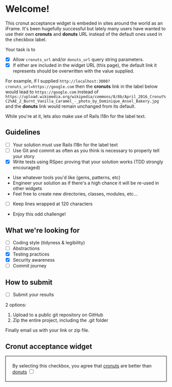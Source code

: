 # Welcome!

This cronut acceptance widget is embeded in sites around the world as an iFrame. It's been hugefully successful but lately many users have wanted to use their own **cronuts** and **donuts** URL instead of the default ones used in the checkbox label.

Your task is to 
- [x] Allow `cronuts_url` and/or `donuts_url` query string parameters.
- [x] If either are included in the widget URL (this page), the default link it represents should be overwritten with the value supplied.

For example, if I supplied `http://localhost:3000?cronuts_url=https://google.com` then the **cronuts** link in the label below would lead to `https://google.com` instead of `https://upload.wikimedia.org/wikipedia/commons/8/8b/April_2016_Cronut%C2%AE_2_Burnt_Vanilla_Caramel_-_photo_by_Dominique_Ansel_Bakery.jpg` and the **donuts** link would remain unchanged from its default.

While you're at it, lets also make use of Rails I18n for the label text.

## Guidelines

- [ ] Your solution must use Rails I18n for the label text
- [ ] Use Git and commit as often as you think is necessary to properly tell your story
- [x] Write tests using RSpec proving that your solution works (TDD strongly encouraged)
* Use whatever tools you'd like (gems, patterns, etc)
* Engineer your solution as if there's a high chance it will be re-used in other widgets
* Feel free to create new directories, classes, modules, etc...
- [ ] Keep lines wrapped at 120 characters
* Enjoy this odd challenge!

## What we're looking for

- [ ] Coding style (tidyness & legibility)
- [ ] Abstractions
- [x] Testing practices
- [x] Security awareness
- [ ] Commit journey

## How to submit

- [ ] Submit your results

2 options:

1. Upload to a public git repository on GitHub
1. Zip the entire project, including the .git folder

Finally email us with your link or zip file.

## Cronut acceptance widget

<div style="border: 1px solid black; padding: 1.5em;">
  By selecting this checkbox, you agree that <a href="https://upload.wikimedia.org/wikipedia/commons/8/8b/April_2016_Cronut%C2%AE_2_Burnt_Vanilla_Caramel_-_photo_by_Dominique_Ansel_Bakery.jpg">cronuts</a> are better than <a href="https://upload.wikimedia.org/wikipedia/commons/thumb/a/a5/Glazed-Donut.jpg/250px-Glazed-Donut.jpg">donuts</a>
  <input type="checkbox">
</div>
